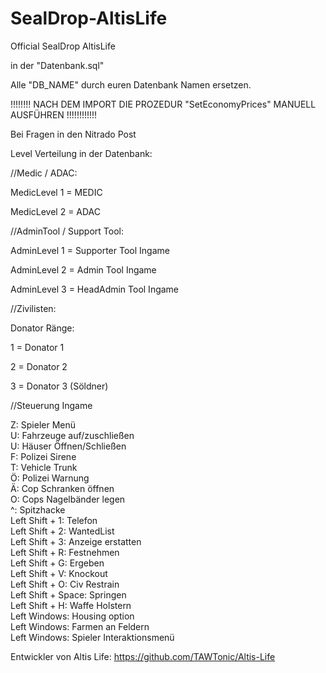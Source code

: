 SealDrop-AltisLife
==================

Official SealDrop AltisLife


in der "Datenbank.sql" 

Alle "DB_NAME" durch euren Datenbank Namen ersetzen.

!!!!!!!!  NACH DEM IMPORT DIE PROZEDUR "SetEconomyPrices" MANUELL AUSFÜHREN !!!!!!!!!!!!

Bei Fragen in den Nitrado Post


Level Verteilung in der Datenbank:



//Medic / ADAC:

MedicLevel 1 = MEDIC

MedicLevel 2 = ADAC



//AdminTool / Support Tool:



AdminLevel 1 = Supporter Tool Ingame

AdminLevel 2 = Admin Tool Ingame

AdminLevel 3 = HeadAdmin Tool Ingame



//Zivilisten:


Donator Ränge:

1 = Donator 1

2 = Donator 2

3 = Donator 3 (Söldner)


//Steuerung Ingame

Z: Spieler Menü<br/>
U: Fahrzeuge auf/zuschließen<br/>
U: Häuser Öffnen/Schließen<br/>
F: Polizei Sirene<br/>
T: Vehicle Trunk<br/>
Ö: Polizei Warnung<br/>
Ä: Cop Schranken öffnen<br/>
O: Cops Nagelbänder legen<br/>
^: Spitzhacke<br/>
Left Shift + 1: Telefon<br/>
Left Shift + 2: WantedList<br/>
Left Shift + 3: Anzeige erstatten<br/>
Left Shift + R: Festnehmen<br/>
Left Shift + G: Ergeben<br/>
Left Shift + V: Knockout<br/>
Left Shift + O: Civ Restrain<br/>
Left Shift + Space: Springen<br/>
Left Shift + H: Waffe Holstern<br/>
Left Windows: Housing option<br/>
Left Windows: Farmen an Feldern<br/>
Left Windows: Spieler Interaktionsmenü<br/>


Entwickler von Altis Life: https://github.com/TAWTonic/Altis-Life
